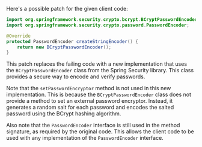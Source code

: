 Here's a possible patch for the given client code:

```java
import org.springframework.security.crypto.bcrypt.BCryptPasswordEncoder;
import org.springframework.security.crypto.password.PasswordEncoder;

@Override
protected PasswordEncoder createStringEncoder() {
    return new BCryptPasswordEncoder();
}
```

This patch replaces the failing code with a new implementation that uses the `BCryptPasswordEncoder` class from the Spring Security library. This class provides a secure way to encode and verify passwords.

Note that the `setPasswordEncryptor` method is not used in this new implementation. This is because the `BCryptPasswordEncoder` class does not provide a method to set an external password encryptor. Instead, it generates a random salt for each password and encodes the salted password using the BCrypt hashing algorithm.

Also note that the `PasswordEncoder` interface is still used in the method signature, as required by the original code. This allows the client code to be used with any implementation of the `PasswordEncoder` interface.